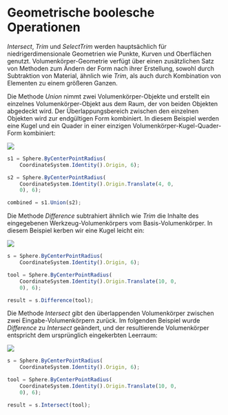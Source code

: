 # Geometrische boolesche Operationen

_Intersect_, _Trim_ und _SelectTrim_ werden hauptsächlich für niedrigerdimensionale Geometrien wie Punkte, Kurven und Oberflächen genutzt. Volumenkörper-Geometrie verfügt über einen zusätzlichen Satz von Methoden zum Ändern der Form nach ihrer Erstellung, sowohl durch Subtraktion von Material, ähnlich wie _Trim_, als auch durch Kombination von Elementen zu einem größeren Ganzen.

Die Methode _Union_ nimmt zwei Volumenkörper-Objekte und erstellt ein einzelnes Volumenkörper-Objekt aus dem Raum, der von beiden Objekten abgedeckt wird. Der Überlappungsbereich zwischen den einzelnen Objekten wird zur endgültigen Form kombiniert. In diesem Beispiel werden eine Kugel und ein Quader in einer einzigen Volumenkörper-Kugel-Quader-Form kombiniert:

![](../.gitbook/assets/GeometricBooleans\_01.png)

```js
s1 = Sphere.ByCenterPointRadius(
    CoordinateSystem.Identity().Origin, 6);

s2 = Sphere.ByCenterPointRadius(
    CoordinateSystem.Identity().Origin.Translate(4, 0,
    0), 6);

combined = s1.Union(s2);
```

Die Methode _Difference_ subtrahiert ähnlich wie _Trim_ die Inhalte des eingegebenen Werkzeug-Volumenkörpers vom Basis-Volumenkörper. In diesem Beispiel kerben wir eine Kugel leicht ein:

![](../.gitbook/assets/GeometricBooleans\_02.png)

```js
s = Sphere.ByCenterPointRadius(
    CoordinateSystem.Identity().Origin, 6);

tool = Sphere.ByCenterPointRadius(
    CoordinateSystem.Identity().Origin.Translate(10, 0,
    0), 6);

result = s.Difference(tool);
```

Die Methode _Intersect_ gibt den überlappenden Volumenkörper zwischen zwei Eingabe-Volumenkörpern zurück. Im folgenden Beispiel wurde _Difference_ zu _Intersect_ geändert, und der resultierende Volumenkörper entspricht dem ursprünglich eingekerbten Leerraum:

![](../.gitbook/assets/GeometricBooleans\_03.png)

```js
s = Sphere.ByCenterPointRadius(
    CoordinateSystem.Identity().Origin, 6);

tool = Sphere.ByCenterPointRadius(
    CoordinateSystem.Identity().Origin.Translate(10, 0,
    0), 6);

result = s.Intersect(tool);
```
